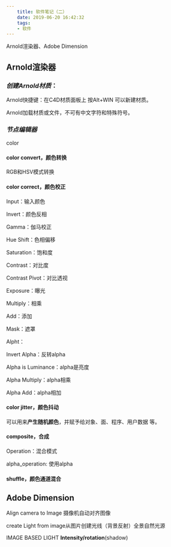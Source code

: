 ```yaml
---
    title: 软件笔记（二）
    date: 2019-06-20 16:42:32
    tags:
    - 软件
---
```


Arnold渲染器、Adobe Dimension

## Arnold渲染器



### *创建Arnold材质*：

Arnold快捷键：在C4D材质面板上 按Alt+WIN 可以新建材质。

Arnold加载材质或文件，不可有中文字符和特殊符号。

### *节点编辑器*

color

#### color convert，颜色转换

RGB和HSV模式转换

#### color correct，颜色校正

Input：输入颜色

Invert：颜色反相

Gamma：伽马校正

Hue Shift：色相偏移

Saturation：饱和度

Contrast：对比度

Contrast Pivot：对比透视

Exposure：曝光

Multiply：相乘

Add：添加

Mask：遮罩

Alpht：

Invert Alpha：反转alpha

Alpha is Luminance：alpha是亮度

Alpha Multiply：alpha相乘

Alpha Add：alpha相加

#### color jitter，颜色抖动

可以用来**产生随机颜色**，并赋予给对象、面、程序、用户数据 等。

#### composite，合成

Operation：混合模式

alpha_operation: 使用alpha

#### shuffle，颜色通道混合



##  Adobe Dimension

Align camera to Image 摄像机自动对齐图像

create Light from image从图片创建光线（背景反射）全景自然光源

IMAGE BASED LIGHT __Intensity/rotation__(shadow)  
                                                                                                

